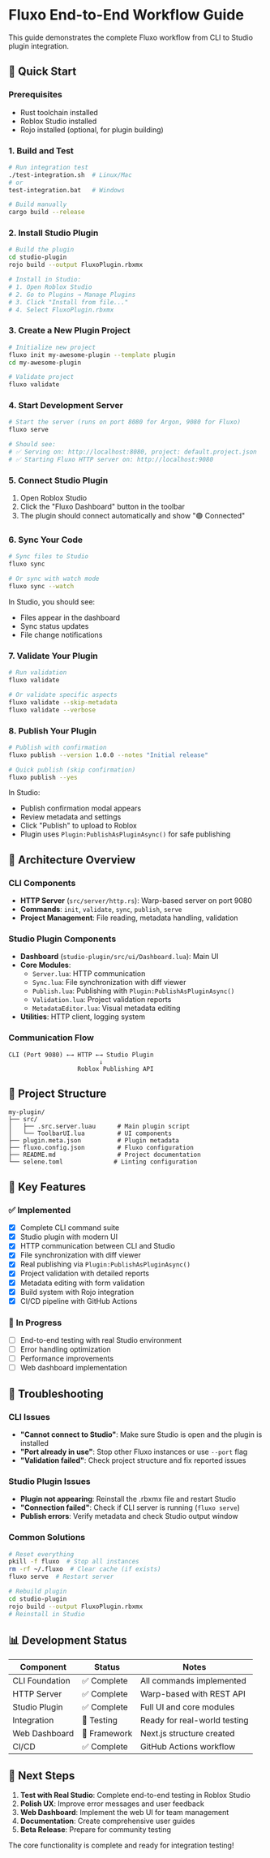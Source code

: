 # Fluxo End-to-End Workflow Guide

This guide demonstrates the complete Fluxo workflow from CLI to Studio plugin integration.

## 🚀 **Quick Start**

### Prerequisites
- Rust toolchain installed
- Roblox Studio installed
- Rojo installed (optional, for plugin building)

### 1. Build and Test
```bash
# Run integration test
./test-integration.sh  # Linux/Mac
# or
test-integration.bat   # Windows

# Build manually
cargo build --release
```

### 2. Install Studio Plugin
```bash
# Build the plugin
cd studio-plugin
rojo build --output FluxoPlugin.rbxmx

# Install in Studio:
# 1. Open Roblox Studio
# 2. Go to Plugins → Manage Plugins
# 3. Click "Install from file..."
# 4. Select FluxoPlugin.rbxmx
```

### 3. Create a New Plugin Project
```bash
# Initialize new project
fluxo init my-awesome-plugin --template plugin
cd my-awesome-plugin

# Validate project
fluxo validate
```

### 4. Start Development Server
```bash
# Start the server (runs on port 8080 for Argon, 9080 for Fluxo)
fluxo serve

# Should see:
# ✅ Serving on: http://localhost:8080, project: default.project.json
# ✅ Starting Fluxo HTTP server on: http://localhost:9080
```

### 5. Connect Studio Plugin
1. Open Roblox Studio
2. Click the "Fluxo Dashboard" button in the toolbar
3. The plugin should connect automatically and show "🟢 Connected"

### 6. Sync Your Code
```bash
# Sync files to Studio
fluxo sync

# Or sync with watch mode
fluxo sync --watch
```

In Studio, you should see:
- Files appear in the dashboard
- Sync status updates
- File change notifications

### 7. Validate Your Plugin
```bash
# Run validation
fluxo validate

# Or validate specific aspects
fluxo validate --skip-metadata
fluxo validate --verbose
```

### 8. Publish Your Plugin
```bash
# Publish with confirmation
fluxo publish --version 1.0.0 --notes "Initial release"

# Quick publish (skip confirmation)
fluxo publish --yes
```

In Studio:
- Publish confirmation modal appears
- Review metadata and settings
- Click "Publish" to upload to Roblox
- Plugin uses `Plugin:PublishAsPluginAsync()` for safe publishing

## 🔧 **Architecture Overview**

### CLI Components
- **HTTP Server** (`src/server/http.rs`): Warp-based server on port 9080
- **Commands**: `init`, `validate`, `sync`, `publish`, `serve`
- **Project Management**: File reading, metadata handling, validation

### Studio Plugin Components
- **Dashboard** (`studio-plugin/src/ui/Dashboard.lua`): Main UI
- **Core Modules**:
  - `Server.lua`: HTTP communication
  - `Sync.lua`: File synchronization with diff viewer
  - `Publish.lua`: Publishing with `Plugin:PublishAsPluginAsync()`
  - `Validation.lua`: Project validation reports
  - `MetadataEditor.lua`: Visual metadata editing
- **Utilities**: HTTP client, logging system

### Communication Flow
```
CLI (Port 9080) ←→ HTTP ←→ Studio Plugin
                         ↓
                   Roblox Publishing API
```

## 📁 **Project Structure**

```
my-plugin/
├── src/
│   ├── .src.server.luau      # Main plugin script
│   └── ToolbarUI.lua         # UI components
├── plugin.meta.json          # Plugin metadata
├── fluxo.config.json         # Fluxo configuration
├── README.md                 # Project documentation
└── selene.toml              # Linting configuration
```

## 🎯 **Key Features**

### ✅ **Implemented**
- [x] Complete CLI command suite
- [x] Studio plugin with modern UI
- [x] HTTP communication between CLI and Studio
- [x] File synchronization with diff viewer
- [x] Real publishing via `Plugin:PublishAsPluginAsync()`
- [x] Project validation with detailed reports
- [x] Metadata editing with form validation
- [x] Build system with Rojo integration
- [x] CI/CD pipeline with GitHub Actions

### 🚧 **In Progress**
- [ ] End-to-end testing with real Studio environment
- [ ] Error handling optimization
- [ ] Performance improvements
- [ ] Web dashboard implementation

## 🐛 **Troubleshooting**

### CLI Issues
- **"Cannot connect to Studio"**: Make sure Studio is open and the plugin is installed
- **"Port already in use"**: Stop other Fluxo instances or use `--port` flag
- **"Validation failed"**: Check project structure and fix reported issues

### Studio Plugin Issues
- **Plugin not appearing**: Reinstall the .rbxmx file and restart Studio
- **"Connection failed"**: Check if CLI server is running (`fluxo serve`)
- **Publish errors**: Verify metadata and check Studio output window

### Common Solutions
```bash
# Reset everything
pkill -f fluxo  # Stop all instances
rm -rf ~/.fluxo  # Clear cache (if exists)
fluxo serve  # Restart server

# Rebuild plugin
cd studio-plugin
rojo build --output FluxoPlugin.rbxmx
# Reinstall in Studio
```

## 📊 **Development Status**

| Component | Status | Notes |
|-----------|--------|-------|
| CLI Foundation | ✅ Complete | All commands implemented |
| HTTP Server | ✅ Complete | Warp-based with REST API |
| Studio Plugin | ✅ Complete | Full UI and core modules |
| Integration | 🚧 Testing | Ready for real-world testing |
| Web Dashboard | 🚧 Framework | Next.js structure created |
| CI/CD | ✅ Complete | GitHub Actions workflow |

## 🚀 **Next Steps**

1. **Test with Real Studio**: Complete end-to-end testing in Roblox Studio
2. **Polish UX**: Improve error messages and user feedback
3. **Web Dashboard**: Implement the web UI for team management
4. **Documentation**: Create comprehensive user guides
5. **Beta Release**: Prepare for community testing

The core functionality is complete and ready for integration testing!
